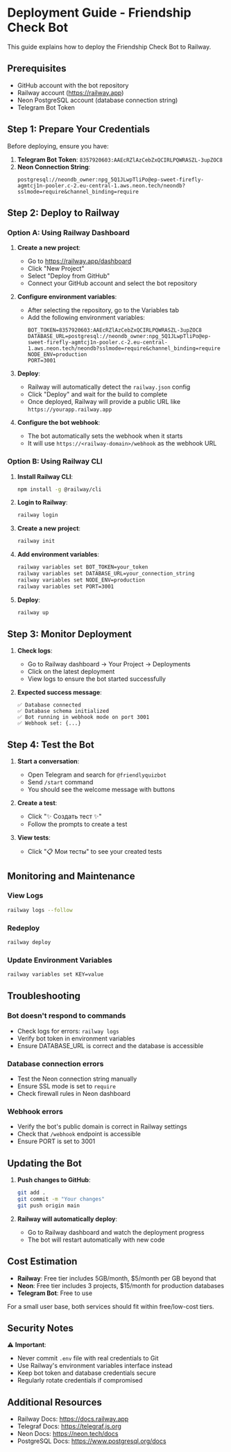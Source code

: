 # Deployment Guide - Friendship Check Bot

This guide explains how to deploy the Friendship Check Bot to Railway.

## Prerequisites

- GitHub account with the bot repository
- Railway account (https://railway.app)
- Neon PostgreSQL account (database connection string)
- Telegram Bot Token

## Step 1: Prepare Your Credentials

Before deploying, ensure you have:

1. **Telegram Bot Token**: `8357920603:AAEcRZlAzCebZxQCIRLPQWRASZL-3upZOC8`
2. **Neon Connection String**: 
   ```
   postgresql://neondb_owner:npg_5Q1JLwpTliPo@ep-sweet-firefly-agmtcj1n-pooler.c-2.eu-central-1.aws.neon.tech/neondb?sslmode=require&channel_binding=require
   ```

## Step 2: Deploy to Railway

### Option A: Using Railway Dashboard

1. **Create a new project**:
   - Go to https://railway.app/dashboard
   - Click "New Project"
   - Select "Deploy from GitHub"
   - Connect your GitHub account and select the bot repository

2. **Configure environment variables**:
   - After selecting the repository, go to the Variables tab
   - Add the following environment variables:
     ```
     BOT_TOKEN=8357920603:AAEcRZlAzCebZxQCIRLPQWRASZL-3upZOC8
     DATABASE_URL=postgresql://neondb_owner:npg_5Q1JLwpTliPo@ep-sweet-firefly-agmtcj1n-pooler.c-2.eu-central-1.aws.neon.tech/neondb?sslmode=require&channel_binding=require
     NODE_ENV=production
     PORT=3001
     ```

3. **Deploy**:
   - Railway will automatically detect the `railway.json` config
   - Click "Deploy" and wait for the build to complete
   - Once deployed, Railway will provide a public URL like `https://yourapp.railway.app`

4. **Configure the bot webhook**:
   - The bot automatically sets the webhook when it starts
   - It will use `https://<railway-domain>/webhook` as the webhook URL

### Option B: Using Railway CLI

1. **Install Railway CLI**:
   ```bash
   npm install -g @railway/cli
   ```

2. **Login to Railway**:
   ```bash
   railway login
   ```

3. **Create a new project**:
   ```bash
   railway init
   ```

4. **Add environment variables**:
   ```bash
   railway variables set BOT_TOKEN=your_token
   railway variables set DATABASE_URL=your_connection_string
   railway variables set NODE_ENV=production
   railway variables set PORT=3001
   ```

5. **Deploy**:
   ```bash
   railway up
   ```

## Step 3: Monitor Deployment

1. **Check logs**:
   - Go to Railway dashboard → Your Project → Deployments
   - Click on the latest deployment
   - View logs to ensure the bot started successfully

2. **Expected success message**:
   ```
   ✅ Database connected
   ✅ Database schema initialized
   ✅ Bot running in webhook mode on port 3001
   ✅ Webhook set: {...}
   ```

## Step 4: Test the Bot

1. **Start a conversation**:
   - Open Telegram and search for `@friendlyquizbot`
   - Send `/start` command
   - You should see the welcome message with buttons

2. **Create a test**:
   - Click "✨ Создать тест ✨"
   - Follow the prompts to create a test

3. **View tests**:
   - Click "📋 Мои тесты" to see your created tests

## Monitoring and Maintenance

### View Logs
```bash
railway logs --follow
```

### Redeploy
```bash
railway deploy
```

### Update Environment Variables
```bash
railway variables set KEY=value
```

## Troubleshooting

### Bot doesn't respond to commands
- Check logs for errors: `railway logs`
- Verify bot token in environment variables
- Ensure DATABASE_URL is correct and the database is accessible

### Database connection errors
- Test the Neon connection string manually
- Ensure SSL mode is set to `require`
- Check firewall rules in Neon dashboard

### Webhook errors
- Verify the bot's public domain is correct in Railway settings
- Check that `/webhook` endpoint is accessible
- Ensure PORT is set to 3001

## Updating the Bot

1. **Push changes to GitHub**:
   ```bash
   git add .
   git commit -m "Your changes"
   git push origin main
   ```

2. **Railway will automatically deploy**:
   - Go to Railway dashboard and watch the deployment progress
   - The bot will restart automatically with new code

## Cost Estimation

- **Railway**: Free tier includes 5GB/month, $5/month per GB beyond that
- **Neon**: Free tier includes 3 projects, $15/month for production databases
- **Telegram Bot**: Free to use

For a small user base, both services should fit within free/low-cost tiers.

## Security Notes

⚠️ **Important**: 
- Never commit `.env` file with real credentials to Git
- Use Railway's environment variables interface instead
- Keep bot token and database credentials secure
- Regularly rotate credentials if compromised

## Additional Resources

- Railway Docs: https://docs.railway.app
- Telegraf Docs: https://telegraf.js.org
- Neon Docs: https://neon.tech/docs
- PostgreSQL Docs: https://www.postgresql.org/docs
